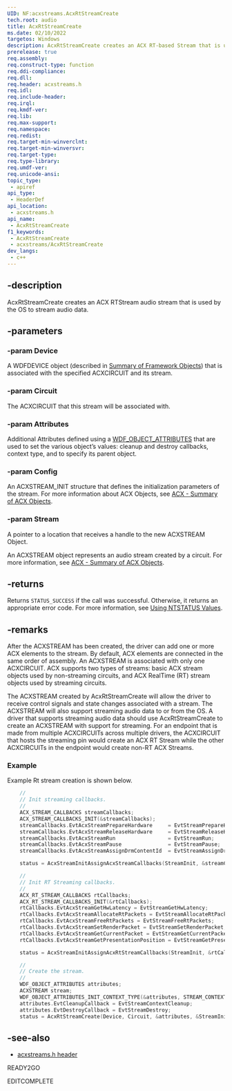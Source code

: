 ```yaml
---
UID: NF:acxstreams.AcxRtStreamCreate
tech.root: audio
title: AcxRtStreamCreate
ms.date: 02/10/2022
targetos: Windows
description: AcxRtStreamCreate creates an ACX RT-based Stream that is used by the OS to stream audio data.
prerelease: true
req.assembly: 
req.construct-type: function
req.ddi-compliance: 
req.dll: 
req.header: acxstreams.h
req.idl: 
req.include-header: 
req.irql: 
req.kmdf-ver: 
req.lib: 
req.max-support: 
req.namespace: 
req.redist: 
req.target-min-winverclnt: 
req.target-min-winversvr: 
req.target-type: 
req.type-library: 
req.umdf-ver: 
req.unicode-ansi: 
topic_type:
 - apiref
api_type:
 - HeaderDef 
api_location:
 - acxstreams.h
api_name:
 - AcxRtStreamCreate
f1_keywords:
 - AcxRtStreamCreate
 - acxstreams/AcxRtStreamCreate
dev_langs:
 - c++
---
```


## -description

AcxRtStreamCreate creates an ACX RTStream audio stream that is used by the OS to stream audio data.

## -parameters

### -param Device

A WDFDEVICE object (described in  [Summary of Framework Objects](/windows-hardware/drivers/wdf/summary-of-framework-objects)) that is associated with the specified ACXCIRCUIT and its stream.

### -param Circuit

The ACXCIRCUIT that this stream will be associated with.

### -param Attributes

Additional Attributes defined using a [WDF_OBJECT_ATTRIBUTES](/windows-hardware/drivers/ddi/wdfobject/ns-wdfobject-_wdf_object_attributes) that are used to set the various object’s values: cleanup and destroy callbacks, context type, and to specify its parent object.

### -param Config

An ACXSTREAM_INIT structure that defines the initialization parameters of the stream. For more information about ACX Objects, see [ACX - Summary of ACX Objects](/windows-hardware/drivers/audio/acx-summary-of-objects).

### -param Stream

A pointer to a location that receives a handle to the new ACXSTREAM Object.

An ACXSTREAM object represents an audio stream created by a circuit. For more information, see [ACX - Summary of ACX Objects](/windows-hardware/drivers/audio/acx-summary-of-objects).

## -returns

Returns `STATUS_SUCCESS` if the call was successful. Otherwise, it returns an appropriate error code. For more information, see [Using NTSTATUS Values](/windows-hardware/drivers/kernel/using-ntstatus-values).

## -remarks

After the ACXSTREAM has been created, the driver can add one or more ACX elements to the stream. By default, ACX elements are connected in the same order of assembly. An ACXSTREAM is associated with only one ACXCIRCUIT. ACX supports two types of streams: basic ACX stream objects used by non-streaming circuits, and ACX RealTime (RT) stream objects used by streaming circuits.

The ACXSTREAM created by AcxRtStreamCreate will allow the driver to receive control signals and state changes associated with a stream. The ACXSTREAM will also support streaming audio data to or from the OS. A driver that supports streaming audio data should use AcxRtStreamCreate to create an ACXSTREAM with support for streaming. For an endpoint that is made from multiple ACXCIRCUITs across multiple drivers, the ACXCIRCUIT that hosts the streaming pin would create an ACX RT Stream while the other ACXCIRCUITs in the endpoint would create non-RT ACX Streams.

### Example

Example Rt stream creation is shown below.

```cpp
    //
    // Init streaming callbacks.
    //
    ACX_STREAM_CALLBACKS streamCallbacks;
    ACX_STREAM_CALLBACKS_INIT(&streamCallbacks);
    streamCallbacks.EvtAcxStreamPrepareHardware     = EvtStreamPrepareHardware;
    streamCallbacks.EvtAcxStreamReleaseHardware     = EvtStreamReleaseHardware;
    streamCallbacks.EvtAcxStreamRun                 = EvtStreamRun;
    streamCallbacks.EvtAcxStreamPause               = EvtStreamPause;
    streamCallbacks.EvtAcxStreamAssignDrmContentId  = EvtStreamAssignDrmContentId;

    status = AcxStreamInitAssignAcxStreamCallbacks(StreamInit, &streamCallbacks);

    //
    // Init RT Streaming callbacks.
    //
    ACX_RT_STREAM_CALLBACKS rtCallbacks;
    ACX_RT_STREAM_CALLBACKS_INIT(&rtCallbacks);
    rtCallbacks.EvtAcxStreamGetHwLatency = EvtStreamGetHwLatency;
    rtCallbacks.EvtAcxStreamAllocateRtPackets = EvtStreamAllocateRtPackets;
    rtCallbacks.EvtAcxStreamFreeRtPackets = EvtStreamFreeRtPackets;
    rtCallbacks.EvtAcxStreamSetRenderPacket = EvtStreamSetRenderPacket;
    rtCallbacks.EvtAcxStreamGetCurrentPacket = EvtStreamGetCurrentPacket;
    rtCallbacks.EvtAcxStreamGetPresentationPosition = EvtStreamGetPresentationPosition;

    status = AcxStreamInitAssignAcxRtStreamCallbacks(StreamInit, &rtCallbacks);

    //
    // Create the stream.
    //
    WDF_OBJECT_ATTRIBUTES attributes;
    ACXSTREAM stream;
    WDF_OBJECT_ATTRIBUTES_INIT_CONTEXT_TYPE(&attributes, STREAM_CONTEXT);
    attributes.EvtCleanupCallback = EvtStreamContextCleanup;
    attributes.EvtDestroyCallback = EvtStreamDestroy;
    status = AcxRtStreamCreate(Device, Circuit, &attributes, &StreamInit, &stream);
```

## -see-also

- [acxstreams.h header](index.md)

READY2GO

EDITCOMPLETE
